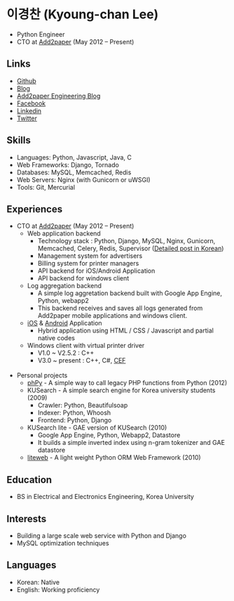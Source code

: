 # 이경찬 (Kyoung-chan Lee)

* Python Engineer
* CTO at <a href="http://www.add2paper.com" target="_blank">Add2paper</a> (May 2012 – Present)

## Links

* <a href="https://github.com/leekchan/" target="_blank">Github</a>
* <a href="http://blog.leekchan.com/" target="_blank">Blog</a>
* <a href="http://add2paper.github.io/" target="_blank">Add2paper Engineering Blog</a>
* <a href="https://www.facebook.com/leekchan" target="_blank">Facebook</a>
* <a href="http://kr.linkedin.com/pub/kyoung-chan-lee/2a/499/34b" target="_blank">Linkedin</a>
* <a href="https://twitter.com/kyoungchanlee" target="_blank">Twitter</a>

## Skills
* Languages: Python, Javascript, Java, C
* Web Frameworks: Django, Tornado
* Databases: MySQL, Memcached, Redis
* Web Servers: Nginx (with Gunicorn or uWSGI)
* Tools: Git, Mercurial

## Experiences
* CTO at <a href="http://www.add2paper.com" target="_blank">Add2paper</a> (May 2012 – Present)
    * Web application backend 
        * Technology stack : Python, Django, MySQL, Nginx, Gunicorn, Memcached, Celery, Redis, Supervisor (<a href="http://add2paper.github.io/2013/04/17/Add2paper-Technology-Stack/" target="_blank">Detailed post in Korean</a>)
    	* Management system for advertisers
    	* Billing system for printer managers
    	* API backend for iOS/Android Application
    	* API backend for windows client
    * Log aggregation backend 
    	* A simple log aggretation backend built with Google App Engine, Python, webapp2
    	* This backend receives and saves all logs generated from Add2paper mobile applications and windows client.
    * <a href="http://www.add2paper.com/m_api/download/ios/" target="_blank">iOS</a> & <a href="http://www.add2paper.com/m_api/download/android/" target="_blank">Android</a> Application 
    	* Hybrid application using HTML / CSS / Javascript and partial native codes
    * Windows client with virtual printer driver 
    	* V1.0 ~ V2.5.2 : C++
    	* V3.0 ~ present : C++, C#, <a href="https://code.google.com/p/chromiumembedded/" target="_blank">CEF</a>
<br /><br />
* Personal projects
	* <a href="https://github.com/leekchan/phPy" target="_blank">phPy</a> - A simple way to call legacy PHP functions from Python (2012)
	* KUSearch - A simple search engine for Korea university students (2009) 
		* Crawler: Python, Beautifulsoap
		* Indexer: Python, Whoosh
		* Frontend: Python, Django
	* KUSearch lite - GAE version of KUSearch (2010)
		* Google App Engine, Python, Webapp2, Datastore
		* It builds a simple inverted index using n-gram tokenizer and GAE datastore
	* <a href="https://code.google.com/p/liteweb-python-webframework/source/browse/#svn%2Ftrunk%2Fliteweb" target="_blank">liteweb</a> - A light weight Python ORM Web Framework (2010)

## Education
* BS in Electrical and Electronics Engineering, Korea University 



## Interests
* Building a large scale web service with Python and Django
* MySQL optimization techniques


## Languages
* Korean: Native
* English: Working proficiency